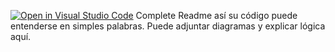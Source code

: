 [![Open in Visual Studio Code](https://classroom.github.com/assets/open-in-vscode-2e0aaae1b6195c2367325f4f02e2d04e9abb55f0b24a779b69b11b9e10269abc.svg)](https://classroom.github.com/online_ide?assignment_repo_id=15505648&assignment_repo_type=AssignmentRepo)
Complete Readme así su código puede entenderse en simples palabras. Puede adjuntar diagramas y explicar lógica aquí. 
